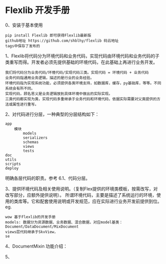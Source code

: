 # Flexlib 开发手册

0、安装于基本使用
    
    pip install Flexlib 即可获得Flexlib最新版
    github地址 https://github.com/shblhy/flexlib 码云地址 
    tags中保存了发布的

1、Flexlib将代码分为环境代码和业务代码，实现代码由环境代码和业务代码的子类重写而得。开发者必须先提供基础的环境代码，在此基础上再进行业务开发。

    我们将代码分为业务代码/环境代码/实现代码三类。实现代码 = 环境代码 + 业务代码
    业务代码指通用业务逻辑，描述的是行业的业务经验。
    环境代码指为实现系统功能，必须提供各类环境支持，如数据库，缓存，py基础库，等等。不同系统会有所不同。
    实现代码，顾名思义是业务逻辑放到具体环境中做出的实际实现。
    三类代码都实现为类，实现代码多重继承于业务代码和环境代码，依据实际需要对父类提供的方法或属性进行重写。


2、对代码进行分层，一种典型的分层结构如下：

    app
        模块
            models
            serializers
            schemas
            views
            tests
    doc
    utils
    scripts
    deploy
    
明确各层代码的职责。参考 6.1、代码分层。
    
3、提供环境代码及相关使用说明。（复制Flex提供的环境类模板，按需改写，对改写部分，应额外提供说明）。
所谓环境代码，主要是描述了系统运行的环境，使用的类库等。它和配套使用说明或开发规范，应在实际进行业务开发前提供到位。
eg.
    
    wow 基于Flexlib的开发手册
    models: 数据分为资源数据、业务数据、混合数据，对应model基类：Document/DataDocument/MixDocument
    views层代码继承于SkvView，
    se
    

4、DocumentMixin 功能介绍：

5、



    